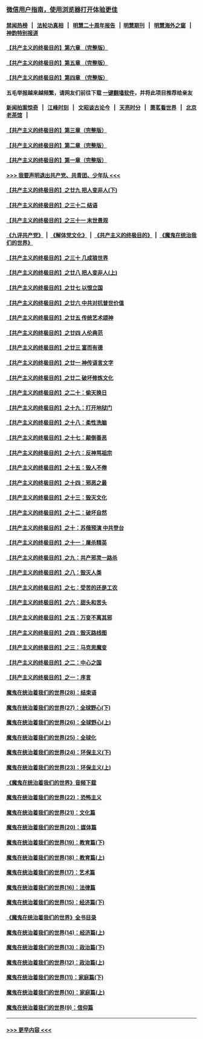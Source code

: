 ### [微信用户指南，使用浏览器打开体验更佳](https://github.com/gfw-breaker/banned-news1/blob/master/indexes/wechat-guide.md?t=0)
#### [禁闻热榜](热点新闻.md?t=0)  &nbsp;&nbsp;|&nbsp;&nbsp; [法轮功真相](https://github.com/gfw-breaker/truth/blob/master/README.md?t=0) &nbsp;&nbsp;|&nbsp;&nbsp; [明慧二十周年报告](https://github.com/gfw-breaker/mh-reports/blob/master/README.md?t=0) &nbsp;&nbsp;|&nbsp;&nbsp;[明慧期刊](https://github.com/gfw-breaker/mh-qikan) &nbsp;&nbsp;|&nbsp;&nbsp; [明慧海外之窗](https://github.com/gfw-breaker/mh-news/blob/master/README.md?t=0) &nbsp;&nbsp;|&nbsp;&nbsp; [神韵特别报道](https://github.com/gfw-breaker/mh-news/blob/master/shenyun.md?t=0)
#### [【共产主义的终极目的】第六章 （完整版）](../pages/nsc422/n11428913.md?t=02111744) 
#### [【共产主义的终极目的】第五章 （完整版）](../pages/nsc422/n11428912.md?t=02111744) 
#### [【共产主义的终极目的】第四章 （完整版）](../pages/nsc422/n11428907.md?t=02111744) 
#### 五毛举报越来越频繁，请网友们前往下载 [一键翻墙软件](https://github.com/gfw-breaker/ssr-accounts)，并将此项目推荐给亲友
#### [新闻拍案惊奇](https://github.com/gfw-breaker/banned-news1/blob/master/pages/link4.md) &nbsp;&nbsp;|&nbsp;&nbsp; [江峰时刻](https://github.com/gfw-breaker/banned-news1/blob/master/pages/link4.md) &nbsp;&nbsp;|&nbsp;&nbsp; [文昭谈古论今](https://github.com/gfw-breaker/banned-news1/blob/master/pages/link4.md) &nbsp;&nbsp;|&nbsp;&nbsp; [天亮时分](https://github.com/gfw-breaker/banned-news1/blob/master/pages/link4.md) &nbsp;&nbsp;|&nbsp;&nbsp; [萧茗看世界](https://github.com/gfw-breaker/banned-news1/blob/master/pages/link4.md) &nbsp;&nbsp;|&nbsp;&nbsp; [北京老茶馆](https://github.com/gfw-breaker/banned-news1/blob/master/pages/link4.md) &nbsp;&nbsp;|&nbsp;&nbsp; 
#### [【共产主义的终极目的】第三章（完整版）](../pages/nsc422/n11428848.md?t=02111744) 
#### [【共产主义的终极目的】第二章（完整版）](../pages/nsc422/n11428831.md?t=02111744) 
#### [【共产主义的终极目的】第一章（完整版）](../pages/nsc422/n11417651.md?t=02111744) 
#### [>>> 我要声明退出共产党、共青团、少年队 <<<](https://github.com/begood0513/goodnews/blob/master/quit/letter.md) 
#### [【共产主义的终极目的】之廿九 把人变非人(下)](../pages/nsc422/n11344140.md?t=02111744) 
#### [【共产主义的终极目的】之三十二 结语](../pages/nsc422/n11360535.md?t=02111744) 
#### [【共产主义的终极目的】之三十一 末世景观](../pages/nsc422/n11351129.md?t=02111744) 
#### [《九评共产党》](https://github.com/begood0513/9ping.md/blob/master/README.md) &nbsp;|&nbsp; [《解体党文化》](../../../../jtdwh.md/blob/master/README.md)  &nbsp;|&nbsp; [《共产主义的终极目的》](../../../../gczydzjmd.md/blob/master/README.md) &nbsp;|&nbsp; [《魔鬼在统治我们的世界》](../../../../mgztzwmdsj.md/blob/master/README.md) 
#### [【共产主义的终极目的】之三十 几成狼世界](../pages/nsc422/n11348280.md?t=02111744) 
#### [【共产主义的终极目的】之廿八 把人变非人(上)](../pages/nsc422/n11340492.md?t=02111744) 
#### [【共产主义的终极目的】之廿七 以恨立国](../pages/nsc422/n11336944.md?t=02111744) 
#### [【共产主义的终极目的】之廿六 中共对抗普世价值](../pages/nsc422/n11324785.md?t=02111744) 
#### [【共产主义的终极目的】之廿五 传统艺术颂神](../pages/nsc422/n11296396.md?t=02111744) 
#### [【共产主义的终极目的】之廿四 人伦典范](../pages/nsc422/n11296397.md?t=02111744) 
#### [【共产主义的终极目的】之廿三 富而有德](../pages/nsc422/n11283598.md?t=02111744) 
#### [【共产主义的终极目的】之廿一 神传语言文字](../pages/nsc422/n11263265.md?t=02111744) 
#### [【共产主义的终极目的】之廿二 破坏修炼文化](../pages/nsc422/n11245728.md?t=02111744) 
#### [【共产主义的终极目的】之二十：偷天换日](../pages/nsc422/n11238846.md?t=02111744) 
#### [【共产主义的终极目的】之十九：打开地狱门](../pages/nsc422/n11206376.md?t=02111744) 
#### [【共产主义的终极目的】之十八：柔性洗脑](../pages/nsc422/n11199994.md?t=02111744) 
#### [【共产主义的终极目的】之十七：颠倒善恶](../pages/nsc422/n11179782.md?t=02111744) 
#### [【共产主义的终极目的】之十六：反神骂祖宗](../pages/nsc422/n11166798.md?t=02111744) 
#### [【共产主义的终极目的】之十五：毁人不倦](../pages/nsc422/n11166792.md?t=02111744) 
#### [【共产主义的终极目的】之十四：邪恶之最](../pages/nsc422/n11150249.md?t=02111744) 
#### [【共产主义的终极目的】之十三：毁灭文化](../pages/nsc422/n11135227.md?t=02111744) 
#### [【共产主义的终极目的】之十二：破坏自然](../pages/nsc422/n11135214.md?t=02111744) 
#### [【共产主义的终极目的】之十：苏俄预演 中共登台](../pages/nsc422/n11118424.md?t=02111744) 
#### [【共产主义的终极目的】之十一：屠杀精英](../pages/nsc422/n11118442.md?t=02111744) 
#### [【共产主义的终极目的】之九：共产邪灵一路杀](../pages/nsc422/n11114139.md?t=02111744) 
#### [【共产主义的终极目的】之八：毁灭人类](../pages/nsc422/n11108503.md?t=02111744) 
#### [【共产主义的终极目的】之七：受苦的还是工农](../pages/nsc422/n11101809.md?t=02111744) 
#### [【共产主义的终极目的】之六：甜头和苦头](../pages/nsc422/n11096971.md?t=02111744) 
#### [【共产主义的终极目的】之五：万变不离其邪](../pages/nsc422/n11091285.md?t=02111744) 
#### [【共产主义的终极目的】之四：毁灭路线图](../pages/nsc422/n11086284.md?t=02111744) 
#### [【共产主义的终极目的】之三：马克思魔变](../pages/nsc422/n11061941.md?t=02111744) 
#### [【共产主义的终极目的】之二：中心之国](../pages/nsc422/n11047728.md?t=02111744) 
#### [【共产主义的终极目的】之一：序言](../pages/nsc422/n11086077.md?t=02111744) 
#### [魔鬼在统治着我们的世界(28)：结束语](../pages/nsc422/n10936246.md?t=02111744) 
#### [魔鬼在统治着我们的世界(27)：全球野心(下)](../pages/nsc422/n10928319.md?t=02111744) 
#### [魔鬼在统治着我们的世界(26)：全球野心(上)](../pages/nsc422/n10900318.md?t=02111744) 
#### [魔鬼在统治着我们的世界(25)：全球化](../pages/nsc422/n10788205.md?t=02111744) 
#### [魔鬼在统治着我们的世界(24)：环保主义(下)](../pages/nsc422/n10695307.md?t=02111744) 
#### [魔鬼在统治着我们的世界(23)：环保主义(上)](../pages/nsc422/n10688613.md?t=02111744) 
#### [《魔鬼在统治着我们的世界》音频下载](../pages/nsc422/n10635553.md?t=02111744) 
#### [魔鬼在统治着我们的世界(22)：恐怖主义](../pages/nsc422/n10614727.md?t=02111744) 
#### [魔鬼在统治着我们的世界(21)：文化篇](../pages/nsc422/n10597706.md?t=02111744) 
#### [魔鬼在统治着我们的世界(20)：媒体篇](../pages/nsc422/n10586579.md?t=02111744) 
#### [魔鬼在统治着我们的世界(19)：教育篇(下)](../pages/nsc422/n10564808.md?t=02111744) 
#### [魔鬼在统治着我们的世界(18)：教育篇(上)](../pages/nsc422/n10526970.md?t=02111744) 
#### [魔鬼在统治着我们的世界(17)：艺术篇](../pages/nsc422/n10499093.md?t=02111744) 
#### [魔鬼在统治着我们的世界(16)：法律篇](../pages/nsc422/n10485969.md?t=02111744) 
#### [魔鬼在统治着我们的世界(15)：经济篇(下)](../pages/nsc422/n10469975.md?t=02111744) 
#### [《魔鬼在统治着我们的世界》全书目录](../pages/nsc422/n10464261.md?t=02111744) 
#### [魔鬼在统治着我们的世界(14)：经济篇(上)](../pages/nsc422/n10457370.md?t=02111744) 
#### [魔鬼在统治着我们的世界(13)：政治篇(下)](../pages/nsc422/n10448270.md?t=02111744) 
#### [魔鬼在统治着我们的世界(12)：政治篇(上)](../pages/nsc422/n10444576.md?t=02111744) 
#### [魔鬼在统治着我们的世界(11)：家庭篇(下)](../pages/nsc422/n10440961.md?t=02111744) 
#### [魔鬼在统治着我们的世界(10)：家庭篇(上)](../pages/nsc422/n10435448.md?t=02111744) 
#### [魔鬼在统治着我们的世界(9)：信仰篇](../pages/nsc422/n10432159.md?t=02111744) 

----
#### [ >>> 更早内容 <<< ](../indexes/nsc422-earlier.md)

